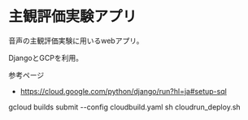 # 主観評価実験アプリ

音声の主観評価実験に用いるwebアプリ。

DjangoとGCPを利用。

参考ページ

- <https://cloud.google.com/python/django/run?hl=ja#setup-sql>


gcloud builds submit --config cloudbuild.yaml
sh cloudrun_deploy.sh